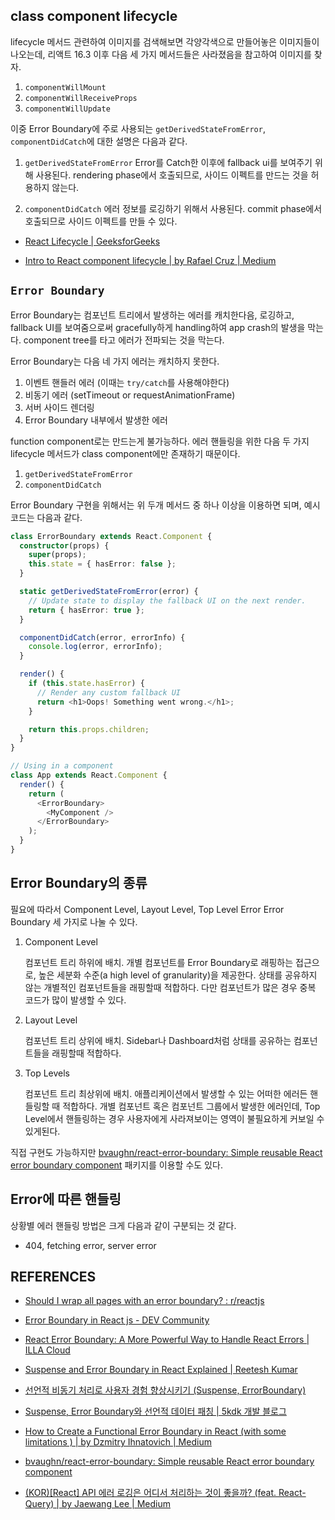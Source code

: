 ## class component lifecycle

lifecycle 메서드 관련하여 이미지를 검색해보면 각양각색으로 만들어놓은 이미지들이 나오는데, 리액트 16.3 이후 다음 세 가지 메서드들은 사라졌음을 참고하여 이미지를 찾자.

1. `componentWillMount`
2. `componentWillReceiveProps`
3. `componentWillUpdate`

이중 Error Boundary에 주로 사용되는 `getDerivedStateFromError`, `componentDidCatch`에 대한 설명은 다음과 같다.

1. `getDerivedStateFromError`
   Error를 Catch한 이후에 fallback ui를 보여주기 위해 사용된다. rendering phase에서 호출되므로, 사이드 이펙트를 만드는 것을 허용하지 않는다.

2. `componentDidCatch`
   에러 정보를 로깅하기 위해서 사용된다. commit phase에서 호출되므로 사이드 이펙트를 만들 수 있다.

- [React Lifecycle | GeeksforGeeks](https://www.geeksforgeeks.org/reactjs-lifecycle-components/)

- [Intro to React component lifecycle | by Rafael Cruz | Medium](https://medium.com/@ralph1786/intro-to-react-component-lifecycle-ac52bf6340c)

## `Error Boundary`

Error Boundary는 컴포넌트 트리에서 발생하는 에러를 캐치한다음, 로깅하고, fallback UI를 보여줌으로써 gracefully하게 handling하여 app crash의 발생을 막는다. component tree를 타고 에러가 전파되는 것을 막는다.

Error Boundary는 다음 네 가지 에러는 캐치하지 못한다.

1. 이벤트 핸들러 에러 (이때는 `try/catch`를 사용해야한다)
2. 비동기 에러 (setTimeout or requestAnimationFrame)
3. 서버 사이드 렌더링
4. Error Boundary 내부에서 발생한 에러

function component로는 만드는게 불가능하다. 에러 핸들링을 위한 다음 두 가지 lifecycle 메서드가 class component에만 존재하기 때문이다.

1. `getDerivedStateFromError`
2. `componentDidCatch`

Error Boundary 구현을 위해서는 위 두개 메서드 중 하나 이상을 이용하면 되며, 예시 코드는 다음과 같다.

```typescript
class ErrorBoundary extends React.Component {
  constructor(props) {
    super(props);
    this.state = { hasError: false };
  }

  static getDerivedStateFromError(error) {
    // Update state to display the fallback UI on the next render.
    return { hasError: true };
  }

  componentDidCatch(error, errorInfo) {
    console.log(error, errorInfo);
  }

  render() {
    if (this.state.hasError) {
      // Render any custom fallback UI
      return <h1>Oops! Something went wrong.</h1>;
    }

    return this.props.children;
  }
}

// Using in a component
class App extends React.Component {
  render() {
    return (
      <ErrorBoundary>
        <MyComponent />
      </ErrorBoundary>
    );
  }
}
```

## Error Boundary의 종류

필요에 따라서 Component Level, Layout Level, Top Level Error Error Boundary 세 가지로 나눌 수 있다.

1. Component Level

   컴포넌트 트리 하위에 배치. 개별 컴포넌트를 Error Boundary로 래핑하는 접근으로, 높은 세분화 수준(a high level of granularity)을 제공한다. 상태를 공유하지 않는 개별적인 컴포넌트들을 래핑할때 적합하다. 다만 컴포넌트가 많은 경우 중복 코드가 많이 발생할 수 있다.

2. Layout Level

   컴포넌트 트리 상위에 배치. Sidebar나 Dashboard처럼 상태를 공유하는 컴포넌트들을 래핑할때 적합하다.

3. Top Levels

   컴포넌트 트리 최상위에 배치. 애플리케이션에서 발생할 수 있는 어떠한 에러든 핸들링할 때 적합하다. 개별 컴포넌트 혹은 컴포넌트 그룹에서 발생한 에러인데, Top Level에서 핸들링하는 경우 사용자에게 사라져보이는 영역이 불필요하게 커보일 수 있게된다.

직접 구현도 가능하지만 [bvaughn/react-error-boundary: Simple reusable React error boundary component](https://github.com/bvaughn/react-error-boundary) 패키지를 이용할 수도 있다.

## Error에 따른 핸들링

상황별 에러 핸들링 방법은 크게 다음과 같이 구분되는 것 같다.

- 404, fetching error, server error 


## REFERENCES

- [Should I wrap all pages with an error boundary? : r/reactjs](https://www.reddit.com/r/reactjs/comments/15byqcb/should_i_wrap_all_pages_with_an_error_boundary/)

- [Error Boundary in React js - DEV Community](https://dev.to/imashwani/error-boundary-in-react-js-1n5o)

- [React Error Boundary: A More Powerful Way to Handle React Errors | ILLA Cloud](https://illacloud.com/blog/react-error-boundary/#component-level-error-boundaries)

- [Suspense and Error Boundary in React Explained | Reetesh Kumar](https://reetesh.in/blog/suspense-and-error-boundary-in-react-explained)

- [선언적 비동기 처리로 사용자 경험 향상시키기 (Suspense, ErrorBoundary)](https://enjoydev.life/blog/frontend/12-suspense-errorboundary)

- [Suspense, Error Boundary와 선언적 데이터 패칭 | 5kdk 개발 블로그](https://5kdk.github.io/blog/2023/10/18/suspense-for-data-fetching)

- [How to Create a Functional Error Boundary in React (with some limitations ) | by Dzmitry Ihnatovich | Medium](https://medium.com/@ignatovich.dm/how-to-create-a-functional-error-boundary-in-react-with-some-limitations-a0fd6a598d81)

- [bvaughn/react-error-boundary: Simple reusable React error boundary component](https://github.com/bvaughn/react-error-boundary)

- [(KOR)[React] API 에러 로깅은 어디서 처리하는 것이 좋을까? (feat. React-Query) | by Jaewang Lee | Medium](https://medium.com/@jnso5072/kor-react-api-%EC%97%90%EB%9F%AC-%EB%A1%9C%EA%B9%85%EC%9D%80-%EC%96%B4%EB%94%94%EC%84%9C-%EC%B2%98%EB%A6%AC%ED%95%98%EB%8A%94-%EA%B2%83%EC%9D%B4-%EC%A2%8B%EC%9D%84%EA%B9%8C-feat-react-query-fe67feec8e4c)
